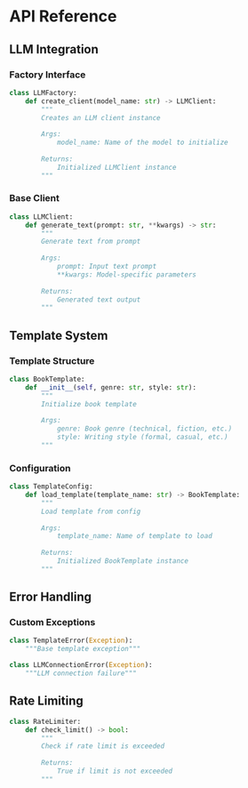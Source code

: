 # API Reference

## LLM Integration

### Factory Interface
```python
class LLMFactory:
    def create_client(model_name: str) -> LLMClient:
        """
        Creates an LLM client instance
        
        Args:
            model_name: Name of the model to initialize
            
        Returns:
            Initialized LLMClient instance
        """
```

### Base Client
```python
class LLMClient:
    def generate_text(prompt: str, **kwargs) -> str:
        """
        Generate text from prompt
        
        Args:
            prompt: Input text prompt
            **kwargs: Model-specific parameters
            
        Returns:
            Generated text output
        """
```

## Template System

### Template Structure
```python
class BookTemplate:
    def __init__(self, genre: str, style: str):
        """
        Initialize book template
        
        Args:
            genre: Book genre (technical, fiction, etc.)
            style: Writing style (formal, casual, etc.)
        """
```

### Configuration
```python
class TemplateConfig:
    def load_template(template_name: str) -> BookTemplate:
        """
        Load template from config
        
        Args:
            template_name: Name of template to load
            
        Returns:
            Initialized BookTemplate instance
        """
```

## Error Handling

### Custom Exceptions
```python
class TemplateError(Exception):
    """Base template exception"""

class LLMConnectionError(Exception):
    """LLM connection failure"""
```

## Rate Limiting

```python
class RateLimiter:
    def check_limit() -> bool:
        """
        Check if rate limit is exceeded
        
        Returns:
            True if limit is not exceeded
        """
